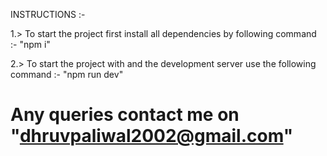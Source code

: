 INSTRUCTIONS :- 

1.> To start the project first install all dependencies by following command :-
    "npm i"

2.> To start the project with and the development server use the following command :-
    "npm run dev"












# Any queries contact me on "dhruvpaliwal2002@gmail.com"

